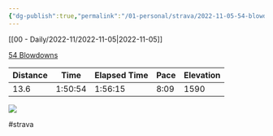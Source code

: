 ```yaml
---
{"dg-publish":true,"permalink":"/01-personal/strava/2022-11-05-54-blowdowns/"}
---
```



[[00 - Daily/2022-11/2022-11-05\|2022-11-05]]

[54 Blowdowns](https://www.strava.com/activities/8074110096)

| Distance | Time    | Elapsed Time | Pace | Elevation |
| -------- | ------- | ------------ | ---- | --------- |
| 13.6     | 1:50:54 | 1:56:15      | 8:09 | 1590      |



    
![](https://dgtzuqphqg23d.cloudfront.net/r1pcUluHlRYk9WdfdC4AIJZDFVEbLBZcWtK72ncAQvw-768x576.jpg)

    

#strava
